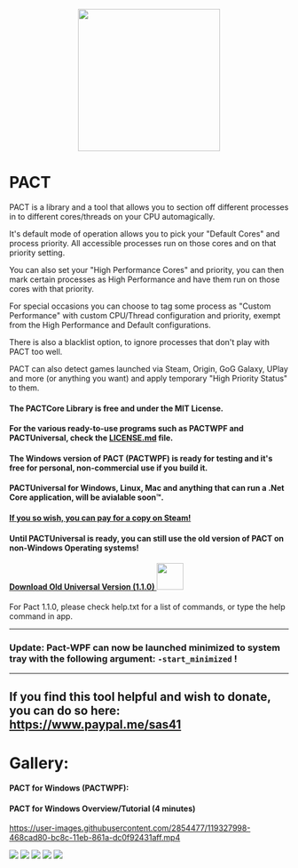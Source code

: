 
<p align="center">
    <img src="https://raw.githubusercontent.com/sas41/ProcessAffinityControlTool/master/icon/PACT%20Logo.png" width="256">
</p>

# PACT
PACT is a library and a tool that allows you to section off different processes in to different cores/threads on your CPU automagically.

It's default mode of operation allows you to pick your "Default Cores" and process priority.
All accessible processes run on those cores and on that priority setting.

You can also set your "High Performance Cores" and priority, you can then mark certain processes as High Performance and have them run on those cores with that priority.

For special occasions you can choose to tag some process as "Custom Performance" with custom CPU/Thread configuration and priority, exempt from the High Performance and Default configurations.

There is also a blacklist option, to ignore processes that don't play with PACT too well.

PACT can also detect games launched via Steam, Origin, GoG Galaxy, UPlay and more (or anything you want) and apply temporary "High Priority Status" to them.

#### The PACTCore Library is free and under the MIT License.
#### For the various ready-to-use programs such as PACTWPF and PACTUniversal, check the [LICENSE.md](https://github.com/sas41/ProcessAffinityControlTool/blob/master/LICENSE.md) file.
#### The Windows version of PACT (PACTWPF) is ready for testing and it's free for personal, non-commercial use if you build it.
#### PACTUniversal for Windows, Linux, Mac and anything that can run a .Net Core application, will be avialable soon&trade;.
#### [If you so wish, you can pay for a copy on Steam!](https://store.steampowered.com/app/1517370)


#### Until PACTUniversal is ready, you can still use the old version of PACT on non-Windows Operating systems!
#### [Download Old Universal Version (1.1.0) <img src="https://raw.githubusercontent.com/sas41/ProcessAffinityControlTool/master/icon/PACT%20Logo.png" width="48">](https://github.com/sas41/ProcessAffinityControlTool/releases/tag/1.1.0)
For Pact 1.1.0, please check help.txt for a list of commands, or type the help command in app.

-----

### Update: Pact-WPF can now be launched minimized to system tray with the following argument: ``-start_minimized`` !

-----

If you find this tool helpful and wish to donate, you can do so here: https://www.paypal.me/sas41
---

# Gallery:
#### PACT for Windows (PACTWPF):
#### PACT for Windows Overview/Tutorial (4 minutes)

https://user-images.githubusercontent.com/2854477/119327998-468cad80-bc8c-11eb-861a-dc0f92431aff.mp4


<img src="https://raw.githubusercontent.com/sas41/ProcessAffinityControlTool/master/Steam%20Assets/Screenshots/1.png" width="auto">
<img src="https://raw.githubusercontent.com/sas41/ProcessAffinityControlTool/master/Steam%20Assets/Screenshots/2.png" width="auto">
<img src="https://raw.githubusercontent.com/sas41/ProcessAffinityControlTool/master/Steam%20Assets/Screenshots/3.png" width="auto">
<img src="https://raw.githubusercontent.com/sas41/ProcessAffinityControlTool/master/Steam%20Assets/Screenshots/4.png" width="auto">
<img src="https://raw.githubusercontent.com/sas41/ProcessAffinityControlTool/master/Steam%20Assets/Screenshots/5.png" width="auto">

